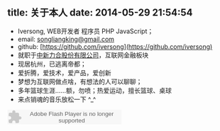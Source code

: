 title: 关于本人
date: 2014-05-29 21:54:54
---
- Iversong, WEB开发者 程序员 PHP JavaScript；
- email: songliangking@gmail.com
- github: [https://github.com/iversong](https://github.com/iversong)
- 就职于[中新力合股份有限公司](http://www.upg.cn/)，互联网金融板块
- 现居杭州，已逃离帝都；
- 爱折腾，爱技术，爱产品，爱创新
- 梦想为互联网做点啥，有想法的人可以聊聊；
- 多年篮球生涯......额，勿喷；热爱运动，擅长篮球、桌球
- 来点销魂的音乐放松一下 ^_^  

<embed src="http://www.xiami.com/widget/0_3105432/singlePlayer.swf" type="application/x-shockwave-flash" width="257" height="33" wmode="transparent"></embed>
